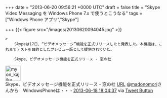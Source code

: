 
+++
date = "2013-06-20 09:56:21 +0000 UTC"
draft = false
title = "Skype Video Messaging を Windows Phone 7.x で使うとこうなる"
tags = ["Windows Phone アプリ","Skype"]

+++
{{< figure src="/images/20130620094045.jpg"  >}}

    >
        Skypeは17日、“ビデオメッセージ”機能を正式リリースしたと発表した。本機能は、これまでテストを目的としたプレビュー版として提供されていた。

        Skype、ビデオメッセージ機能を正式リリース - 窓の杜
    
<div class="twitter-detail twitter-detail-left"><div class="twitter-detail-user"><a class="twitter-user-screen-name" href="http://twitter.com/myon_kajika"><img src="http://a0.twimg.com/profile_images/3467003613/2a31bcb593c02b7083c7cd5863d9b537_normal.png" alt="myon_kajika" height="48" width="48"/></a></div><div class="twitter-detail-tweet">      Skype、ビデオメッセージ機能を正式リリース - 窓の杜 <a class="twitter-tweet-url" href="http://t.co/VQF8ukUfnJ" target="_top"><span>URL</span></a> @<a class="twitter-user-screen-name" href="http://twitter.com/madonomori" target="_top">madonomori</a>さんから　WindowsPhoneは・・・<a href="http://twitter.com/myon_kajika/status/346916347353124864" class="twitter-detail-info-permalink"><span class="twitter-detail-info-date">2013-06-18</span> <span class="twitter-detail-info-time">18:04:37</span></a> <span class="twitter-detail-info-source">via <a href="http://twitter.com/tweetbutton" rel="nofollow">Tweet Button</a></span></div></div>

